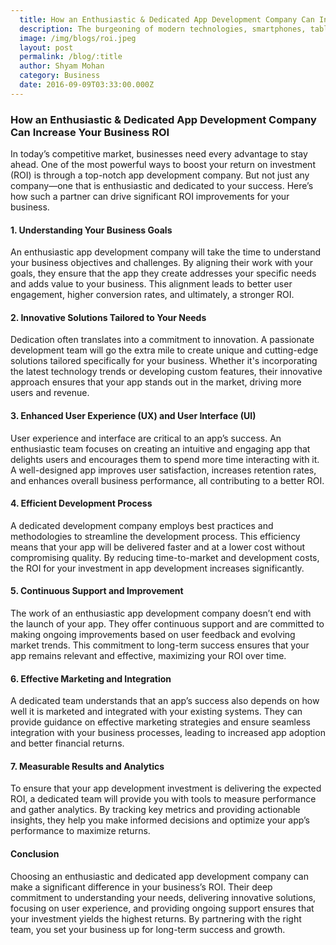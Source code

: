 ```yaml
---
  title: How an Enthusiastic & Dedicated App Development Company Can Increase Your Business ROI
  description: The burgeoning of modern technologies, smartphones, tablets and computers and now different applications –  have changed the way people engage with each other. 
  image: /img/blogs/roi.jpeg
  layout: post
  permalink: /blog/:title
  author: Shyam Mohan
  category: Business
  date: 2016-09-09T03:33:00.000Z
---
```



### How an Enthusiastic & Dedicated App Development Company Can Increase Your Business ROI

In today’s competitive market, businesses need every advantage to stay ahead. One of the most powerful ways to boost your return on investment (ROI) is through a top-notch app development company. But not just any company—one that is enthusiastic and dedicated to your success. Here’s how such a partner can drive significant ROI improvements for your business.

#### 1. **Understanding Your Business Goals**

An enthusiastic app development company will take the time to understand your business objectives and challenges. By aligning their work with your goals, they ensure that the app they create addresses your specific needs and adds value to your business. This alignment leads to better user engagement, higher conversion rates, and ultimately, a stronger ROI.

#### 2. **Innovative Solutions Tailored to Your Needs**

Dedication often translates into a commitment to innovation. A passionate development team will go the extra mile to create unique and cutting-edge solutions tailored specifically for your business. Whether it's incorporating the latest technology trends or developing custom features, their innovative approach ensures that your app stands out in the market, driving more users and revenue.

#### 3. **Enhanced User Experience (UX) and User Interface (UI)**

User experience and interface are critical to an app’s success. An enthusiastic team focuses on creating an intuitive and engaging app that delights users and encourages them to spend more time interacting with it. A well-designed app improves user satisfaction, increases retention rates, and enhances overall business performance, all contributing to a better ROI.

#### 4. **Efficient Development Process**

A dedicated development company employs best practices and methodologies to streamline the development process. This efficiency means that your app will be delivered faster and at a lower cost without compromising quality. By reducing time-to-market and development costs, the ROI for your investment in app development increases significantly.

#### 5. **Continuous Support and Improvement**

The work of an enthusiastic app development company doesn’t end with the launch of your app. They offer continuous support and are committed to making ongoing improvements based on user feedback and evolving market trends. This commitment to long-term success ensures that your app remains relevant and effective, maximizing your ROI over time.

#### 6. **Effective Marketing and Integration**

A dedicated team understands that an app’s success also depends on how well it is marketed and integrated with your existing systems. They can provide guidance on effective marketing strategies and ensure seamless integration with your business processes, leading to increased app adoption and better financial returns.

#### 7. **Measurable Results and Analytics**

To ensure that your app development investment is delivering the expected ROI, a dedicated team will provide you with tools to measure performance and gather analytics. By tracking key metrics and providing actionable insights, they help you make informed decisions and optimize your app’s performance to maximize returns.

#### Conclusion

Choosing an enthusiastic and dedicated app development company can make a significant difference in your business’s ROI. Their deep commitment to understanding your needs, delivering innovative solutions, focusing on user experience, and providing ongoing support ensures that your investment yields the highest returns. By partnering with the right team, you set your business up for long-term success and growth.

